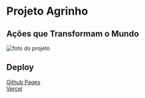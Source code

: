 # Projeto Agrinho 
## Ações que Transformam o Mundo

<img src="https://cdn.discordapp.com/attachments/1113915346106204200/1122297294407094283/image.png" alt="foto do projeto">

## Deploy
[Github Pages](https://k4ik.github.io/projeto-agrinho/)
<br>
[Vercel](https://acoes-que-transformam-o-mundo.vercel.app/)
